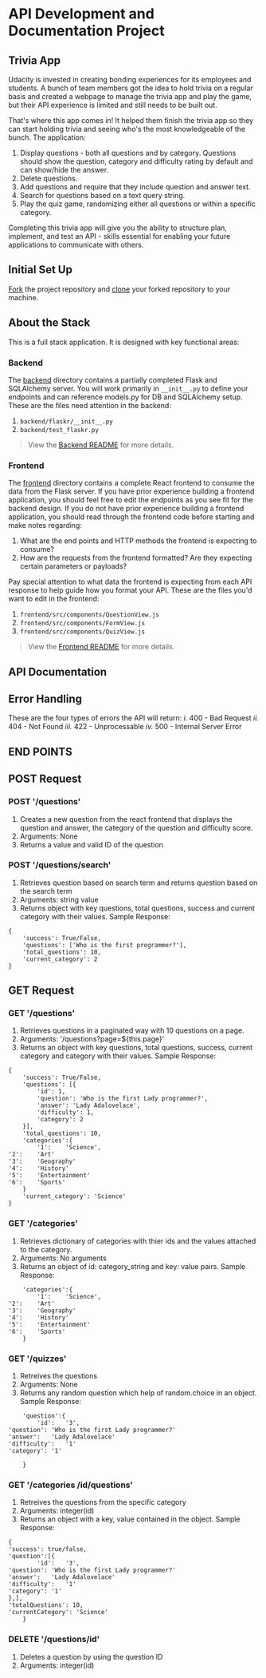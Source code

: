 # API Development and Documentation Project

## Trivia App

Udacity is invested in creating bonding experiences for its employees and students. A bunch of team members got the idea to hold trivia on a regular basis and created a webpage to manage the trivia app and play the game, but their API experience is limited and still needs to be built out.

That's where this app comes in! It helped them finish the trivia app so they can start holding trivia and seeing who's the most knowledgeable of the bunch. The application:

1. Display questions - both all questions and by category. Questions should show the question, category and difficulty rating by default and can show/hide the answer.
2. Delete questions.
3. Add questions and require that they include question and answer text.
4. Search for questions based on a text query string.
5. Play the quiz game, randomizing either all questions or within a specific category.

Completing this trivia app will give you the ability to structure plan, implement, and test an API - skills essential for enabling your future applications to communicate with others.

## Initial Set Up

[Fork](https://help.github.com/en/articles/fork-a-repo) the project repository and [clone](https://help.github.com/en/articles/cloning-a-repository) your forked repository to your machine. 

## About the Stack

This is a full stack application. It is designed with key functional areas:

### Backend

The [backend](./backend/README.md) directory contains a partially completed Flask and SQLAlchemy server. You will work primarily in `__init__.py` to define your endpoints and can reference models.py for DB and SQLAlchemy setup. These are the files need attention in the backend:

1. `backend/flaskr/__init__.py`
2. `backend/test_flaskr.py`

> View the [Backend README](./backend/README.md) for more details.

### Frontend

The [frontend](./frontend/README.md) directory contains a complete React frontend to consume the data from the Flask server. If you have prior experience building a frontend application, you should feel free to edit the endpoints as you see fit for the backend design. If you do not have prior experience building a frontend application, you should read through the frontend code before starting and make notes regarding:

1. What are the end points and HTTP methods the frontend is expecting to consume?
2. How are the requests from the frontend formatted? Are they expecting certain parameters or payloads?

Pay special attention to what data the frontend is expecting from each API response to help guide how you format your API. These are the files you'd want to edit in the frontend:

1. `frontend/src/components/QuestionView.js`
2. `frontend/src/components/FormView.js`
3. `frontend/src/components/QuizView.js`

> View the [Frontend README](./frontend/README.md) for more details.

## API Documentation

## Error Handling
These are the four types of errors the API will return:
*i.* 400 - Bad Request
*ii.* 404 - Not Found
*iii.* 422 - Unprocessable
*iv.* 500 - Internal Server Error

## END POINTS
## POST Request

### POST '/questions'
1. Creates a new question from the react frontend that displays the question and answer, the category of the question and difficulty score.
2. Arguments: None
3. Returns a value and valid ID of the question

### POST '/questions/search'

1. Retrieves question based on search term and returns question based on the search term
2. Arguments: string value
3. Returns object with key questions, total questions, success and current category with their values.
Sample Response:
```
{
    'success': True/False,
    'questions': ['Who is the first programmer?'],
    'total_questions': 10,
    'current_category': 2
}
```

## GET Request

### GET '/questions'
1. Retrieves questions in a paginated way with 10 questions on a page.
2. Arguments: '/questions?page=${this.page}'
3. Returns an object with key questions, total questions, success, current category and  category with their values.
Sample Response:
```
{
    'success': True/False,
    'questions': [{
        'id': 1,
        'question': 'Who is the first Lady programmer?',
        'answer': 'Lady Adalovelace',
        'difficulty': 1,
        'category': 2
    }],
    'total_questions': 10,
    'categories':{
        '1':	'Science',
'2':	'Art'
'3':	'Geography'
'4':	'History'
'5':	'Entertainment'
'6':	'Sports'
    }
    'current_category': 'Science'
}
```

### GET '/categories'
1. Retrieves dictionary of categories with thier ids and the values attached to the category.
2. Arguments: No arguments
3. Returns an object of id: category_string and key: value pairs.
Sample Response: 
```
    'categories':{
        '1':	'Science',
'2':	'Art'
'3':	'Geography'
'4':	'History'
'5':	'Entertainment'
'6':	'Sports'
    }

```
### GET '/quizzes'
1. Retreives the questions
2. Arguments: None
3. Returns any random question which help of random.choice in an object.
Sample Response:
```
    'question':{
        'id':	'3',
'question':	'Who is the first Lady programmer?'
'answer':	'Lady Adalovelace'
'difficulty':	'1'
'category':	'1'

    }

```
### GET '/categories /id/questions'
1. Retreives the questions from the specific category
2. Arguments: integer(id)
3. Returns an object with a key, value contained in the object.
Sample Response:
```
{
'success': true/false,
'question':[{
        'id':	'3',
'question':	'Who is the first Lady programmer?'
'answer':	'Lady Adalovelace'
'difficulty':	'1'
'category':	'1'
},],
'totalQuestions': 10,
'currentCategory': 'Science'
    }

```
### DELETE '/questions/id'
1. Deletes a question by using the question ID
2. Arguments: integer(id)


